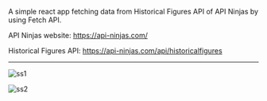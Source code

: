 A simple react app fetching data from Historical Figures API of API Ninjas by using Fetch API.

API Ninjas website: https://api-ninjas.com/

Historical Figures API: https://api-ninjas.com/api/historicalfigures

---

![ss1](https://github.com/furyca/fetch-historical-figures/assets/69170957/e21ba77a-bce9-49cc-b006-65148f6d5324)

![ss2](https://github.com/furyca/fetch-historical-figures/assets/69170957/4fa8631d-0a0f-4f9c-8f95-08a2c2930111)
